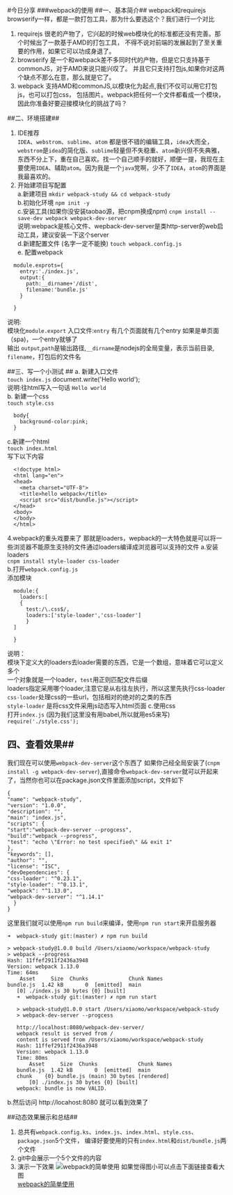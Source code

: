 <!--
author: 小莫
date: 2016-05-14
title: wepback的使用
tags: webback
category: 自动化构建工具
status: publish
summary: 说到自动化构建，你想到了什么？基于AMD的requirejs？还是基于commoJS的browserify？
他们都在各自的领域或者说时代发挥了很重要的作用。但是时代的变迁，webpack成了现在的佼佼者，我们不知道
什么时候wepback也会被取代，但是现在我们必须要掌握。我不担心我学完webpack新东西来了就没用了，相反的
我很期待也很高兴有新的东西来取代webpack，因为如果能取代，必然是更好的东西。如果是更好的，那又为什么
要拒绝呢？活在当下，认真学习。
-->

#今日分享
###webpack的使用
##一、基本简介##
webpack和requirejs browserify一样，都是一款打包工具，那为什么要选这个？我们进行一个对比
1. requirejs 很老的产物了，它兴起的时候web模块化的标准都还没有完善。那个时候出了一款基于AMD的打包工具，
不得不说对前端的发展起到了至关重要的作用，如果它可以功成身退了。
2. browserify 是一个和webpack差不多同时代的产物，但是它只支持基于commonJS，对于AMD来说只能兴叹了。
并且它只支持打包js,如果你对这两个缺点不那么在意，那么就是它了。
3. webpack 支持AMD和commonJS,以模块化为起点,我们不仅可以用它打包js，也可以打包css，
包括图片。webpack把任何一个文件都看成一个模块，因此你准备好要迎接模块化的挑战了吗？

##二、环境搭建##
1. IDE推荐  
 `IDEA`、`webstrom`、`sublime`、`atom`  都是很不错的编辑工具，`idea`大而全，`webstrom`是`idea`的简化版、`sublime`轻量但不失稳重、`atom`新兴但不失典雅，东西不分上下，重在自己喜欢。找一个自己顺手的就好，顺便一提，我现在主要使用`IDEA`、辅助`atom`。因为我是一个`java`党啊，少不了`IDEA`，`atom`的界面是我最喜欢的。
 2. 开始建项目写配置  
 a.新建项目
 `mkdir webpack-study && cd webpack-study`  
 b.初始化环境
 `npm init -y`  
 c.安装工具(如果你没安装taobao源，把cnpm换成npm)
 `cnpm install --save-dev webpack webpack-dev-server`  
说明:webpack是核心文件、wepback-dev-server是类http-server的web启动工具，建议安装一下这个server  
d.新建配置文件  (名字一定不能换)
`touch webpack.config.js`  
e. 配置webpack

```
  module.exprots={
    entry:'./index.js',
    output:{
      path:__dirname+'/dist',
      filename:'bundle.js'
    }

  }
```  

说明:  
模块化`module.export`
入口文件:`entry` 有几个页面就有几个entry 如果是单页面（spa)，一个entry就够了  
输出 `output`,`path`是输出路径,`__dirname`是nodejs的全局变量，表示当前目录, `filename`，打包后的文件名

##三、写一个小测试 ##
a. 新建入口文件  
`touch index.js`
  document.write('Hello world');  
  说明:往html写入一句话 `Hello world`  
b. 新建一个css  
`touch style.css`  
```
  body{
    background-color:pink;
  }
```

c.新建一个html  
`touch index.html`  
写下以下内容  

```
  <!doctype html>
  <html lang="en">
  <head>
    <meta charset="UTF-8">
    <title>hello webpack</title>
    <script src="dist/bundle.js"></script>
  </head>
  <body>
  </body>
  </html>
```

4.webpack的重头戏要来了 那就是loaders，wepback的一大特色就是可以将一些浏览器不能原生支持的文件通过loaders编译成浏览器可以支持的文件
a.安装loaders  
`cnpm install style-loader css-loader `  
b.打开`webpack.config.js`  
添加模块
```
  module:{
    loaders:[
    {
      test:/\.css$/,
      loaders:['style-loader','css-loader']
      }
  ]

  }
```

说明：  
模块下定义大的loaders去loader需要的东西，它是一个数组，意味着它可以定义多个  
一个对象就是一个loader，`test`用正则匹配文件后缀  
loaders指定采用哪个loader,注意它是从右往左执行，所以这里先执行css-loader  
`css-loader`处理css的一些url，包括相对的绝对的之类的东西  
`style-loader` 是将css文件采用js动态写入html页面
c.使用css  
打开`index.js`  (因为我们这里没有用babel,所以就用es5来写)
`require('./style.css');`

## 四、查看效果##
我们现在可以使用`webpack-dev-server`这个东西了
如果你己经全局安装了(`cnpm install -g webpack-dev-server`),直接命令`webpack-dev-server`就可以开起来了，当然你也可以在package.json文件里面添加script，文件如下

```
{
"name": "webpack-study",
"version": "1.0.0",
"description": "",
"main": "index.js",
"scripts": {
"start":"webpack-dev-server --progcess",
"build":"webpack --progress",
"test": "echo \"Error: no test specified\" && exit 1"
},
"keywords": [],
"author": "",
"license": "ISC",
"devDependencies": {
"css-loader": "^0.23.1",
"style-loader": "^0.13.1",
"webpack": "^1.13.0",
"webpack-dev-server": "^1.14.1"
  }
}

```

这里我们就可以使用`npm run build`来编译，使用`npm run start`来开启服务器  

```
➜  webpack-study git:(master) ✗ npm run build

> webpack-study@1.0.0 build /Users/xiaomo/workspace/webpack-study
> webpack --progress
Hash: 11ffef2911f2436a3948
Version: webpack 1.13.0
Time: 64ms
    Asset     Size  Chunks             Chunk Names
bundle.js  1.42 kB       0  [emitted]  main
   [0] ./index.js 30 bytes {0} [built]
   ➜  webpack-study git:(master) ✗ npm run start

   > webpack-study@1.0.0 start /Users/xiaomo/workspace/webpack-study
   > webpack-dev-server --progcess

   http://localhost:8080/webpack-dev-server/
   webpack result is served from /
   content is served from /Users/xiaomo/workspace/webpack-study
   Hash: 11ffef2911f2436a3948
   Version: webpack 1.13.0
   Time: 80ms
       Asset     Size  Chunks             Chunk Names
   bundle.js  1.42 kB       0  [emitted]  main
   chunk    {0} bundle.js (main) 30 bytes [rendered]
       [0] ./index.js 30 bytes {0} [built]
   webpack: bundle is now VALID.

```

b.然后访问 http://locahost:8080 就可以看到效果了

##动态效果展示和总结##
1. 总共有`webpack.config.ks`、`index.js`、`index.html`、`style.css`、`package.json`5个文件，
编译好要使用的只有`index.html`和`dist/bundle.js`两个文件
2. git中会展示一个5个文件的内容
3. 演示一下效果
![webpack的简单使用](1)
如果觉得图小可以点击下面链接查看大图  
[webpack的简单使用](1)

